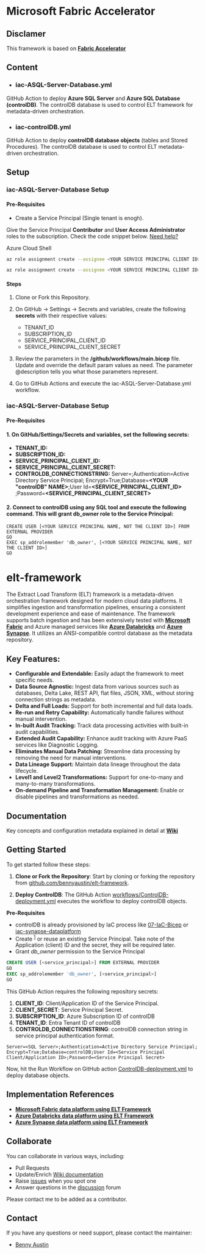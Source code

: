 # Microsoft Fabric Accelerator

## Disclamer
This framework is based on **[Fabric Accelerator](https://bennyaustin.com/2024/11/17/fabric-accelerator/)** 

## Content

- ### iac-ASQL-Server-Database.yml
GitHub Action to deploy **Azure SQL Server** and **Azure SQL Database (controlDB)**.
The controlDB database is used to control ELT framework for metadata-driven orchestration.

- ### iac-controlDB.yml
GitHub Action to deploy **controlDB database objects** (tables and Stored Procedures).
The controlDB database is used to control ELT metadata-driven orchestration.

## Setup

### iac-ASQL-Server-Database Setup

#### Pre-Requisites

- Create a Service Principal (Single tenant is enogh).

Give the Service Principal **Contributor** and **User Access Administrator** roles to the subscription. Check the code snippet below. [Need help?](https://learn.microsoft.com/en-us/entra/identity-platform/howto-create-service-principal-portal)

Azure Cloud Shell
```bash
az role assignment create --assignee <YOUR SERVICE PRINCIPAL CLIENT ID> --role Contributor --scope /subscriptions/<YOUR SUBSCRIPTION ID>
```

```bash
az role assignment create --assignee <YOUR SERVICE PRINCIPAL CLIENT ID> --role "User Access Administrator" --scope /subscriptions/<YOUR SUBSCRIPTION ID>
```

#### Steps

1. Clone or Fork this Repository.

2. On GitHub -> Settings -> Secrets and variables, create the following **secrets** with their respective values:

    - TENANT_ID
    - SUBSCRIPTION_ID
    - SERVICE_PRINCIPAL_CLIENT_ID
    - SERVICE_PRINCIPAL_CLIENT_SECRET

3. Review the parameters in the **/github/workflows/main.bicep** file. Update and override the default param values as need. The parameter @description tells you what those parameters represent.

4. Go to GitHub Actions and execute the iac-ASQL-Server-Database.yml workflow.


### iac-ASQL-Server-Database Setup

#### Pre-Requisites

#### 1. On GitHub/Settings/Secrets and variables, set the following secrets:

* **TENANT_ID:** 
* **SUBSCRIPTION_ID:** 
* **SERVICE_PRINCIPAL_CLIENT_ID:** 
* **SERVICE_PRINCIPAL_CLIENT_SECRET:** 
* **CONTROLDB_CONNECTIONSTRING:** Server=**<YOUR SQL SERVER>**;Authentication=Active Directory Service Principal; Encrypt=True;Database=**<YOUR "controlDB" NAME>**;User Id=**<SERVICE_PRINCIPAL_CLIENT_ID>**
;Password=**<SERVICE_PRINCIPAL_CLIENT_SECRET>**

#### 2. Connect to controlDB using any SQL tool and execute the following command. This will grant db_owner role to the Service Principal:

```
CREATE USER [<YOUR SERVICE PRINCIPAL NAME, NOT THE CLIENT ID>] FROM EXTERNAL PROVIDER
GO
EXEC sp_addrolemember 'db_owner', [<YOUR SERVICE PRINCIPAL NAME, NOT THE CLIENT ID>]
GO
```

# elt-framework
The Extract Load Transform (ELT) framework is a metadata-driven orchestration framework designed for modern cloud data platforms. It simplifies ingestion and transformation pipelines, ensuring a consistent development experience and ease of maintenance. The framework supports batch ingestion and has been extensively tested with **[Microsoft Fabric](https://github.com/bennyaustin/fabric-dataplatform)** and Azure managed services like **[Azure Databricks](https://github.com/rorymcmanus87/databricks-dataplatform)** and **[Azure Synapse](https://github.com/bennyaustin/synapse-dataplatform)**. It utilizes an ANSI-compatible control database as the metadata repository.

## Key Features:
* **Configurable and Extendable:** Easily adapt the framework to meet specific needs.
* **Data Source Agnostic:** Ingest data from various sources such as databases, Delta Lake, REST API, flat files, JSON, XML, without storing connection strings as metadata.
* **Delta and Full Loads:** Support for both incremental and full data loads.
* **Re-run and Retry Capability:** Automatically handle failures without manual intervention.
* **In-built Audit Tracking:** Track data processing activities with built-in audit capabilities.
* **Extended Audit Capability:** Enhance audit tracking with Azure PaaS services like Diagnostic Logging.
* **Eliminates Manual Data Patching:** Streamline data processing by removing the need for manual interventions.
* **Data Lineage Support:** Maintain data lineage throughout the data lifecycle.
* **Level1 and Level2 Transformations:** Support for one-to-many and many-to-many transformations.
* **On-demand Pipeline and Transformation Management:** Enable or disable pipelines and transformations as needed.

## Documentation  
Key concepts and configuration metadata explained in detail at **[Wiki](https://github.com/bennyaustin/elt-framework/wiki)**

## Getting Started
To get started follow these steps: 
1. **Clone or Fork the Repository**: Start by cloning or forking the repository from [github.com/bennyaustin/elt-framework](https://github.com/bennyaustin/elt-framework).

2. **Deploy ControlDB**: The GitHub Action [workflows/ControlDB-deployment.yml](https://github.com/bennyaustin/elt-framework/blob/main/.github/workflows/ControlDB-deployment.yml) executes the workflow to deploy controlDB objects.

**Pre-Requisites** 
* controlDB is already provisioned by IaC process like [07-IaC-Bicep](https://github.com/bennyaustin/fabric-accelerator/wiki/07-IaC-Bicep) or [iac-synapse-dataplatform](https://github.com/bennyaustin/iac-synapse-dataplatform)
* Create <sup>[1](https://learn.microsoft.com/en-us/entra/identity-platform/howto-create-service-principal-portal)</sup> or reuse an existing Service Principal. Take note of the Application (client) ID and the secret, they will be required later.
* Grant _db_owner_ permission to the Service Principal
```sql
CREATE USER [<service_principal>] FROM EXTERNAL PROVIDER
GO
EXEC sp_addrolemember 'db_owner', [<service_principal>]
GO
```

This GitHub Action requires the following repository secrets:

1. **CLIENT_ID**: Client/Application ID of the Service Principal.
1. **CLIENT_SECRET**: Service Principal Secret.
1. **SUBSCRIPTION_ID**: Azure Subscription ID of controlDB
1. **TENANT_ID**: Entra Tenant ID of controlDB
1. **CONTROLDB_CONNECTIONSTRING**: controlDB connection string in service principal authentication format.
```
Server=<SQL Server>;Authentication=Active Directory Service Principal; Encrypt=True;Database=controlDB;User Id=<Service Principal Client/Application ID>;Password=<Service Principal Secret>
```
Now, hit the Run Workflow on GitHub action [ControlDB-deployment.yml](https://github.com/bennyaustin/elt-framework/actions/workflows/ControlDB-deployment.yml) to deploy database objects.

## Implementation References
* **[Microsoft Fabric data platform using ELT Framework](https://github.com/bennyaustin/fabric-dataplatform)** 
* **[Azure Databricks data platform using ELT Framework](https://github.com/bennyaustin/synapse-dataplatform)**
* **[Azure Synapse data platform using ELT Framework](https://github.com/bennyaustin/synapse-dataplatform)**

## Collaborate
You can collaborate in various ways, including:
- Pull Requests
- Update/Enrich [Wiki documentation](https://github.com/bennyaustin/elt-framework/wiki)
- Raise [issues](https://github.com/bennyaustin/elt-framework/issues) when you spot one
- Answer questions in the [discussion](https://github.com/bennyaustin/elt-framework/discussions) forum

Please contact me to be added as a contributor.

## Contact
If you have any questions or need support, please contact the maintainer:
- [Benny Austin](https://github.com/bennyaustin)

